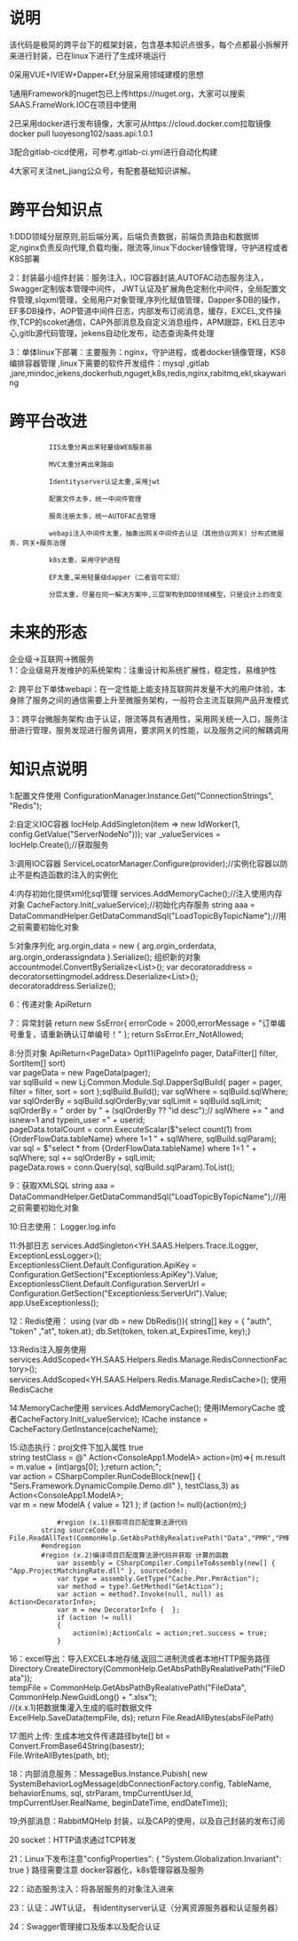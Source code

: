 # 说明
  该代码是极简的跨平台下的框架封装，包含基本知识点很多，每个点都最小拆解开来进行封装，已在linux下进行了生成环境运行  
  
  0采用VUE+IVIEW+Dapper+Ef,分层采用领域建模的思想  

  1通用Framework的nuget包已上传https://nuget.org，大家可以搜索SAAS.FrameWork.IOC在项目中使用 
  
  2已采用docker进行发布镜像，大家可从https://cloud.docker.com拉取镜像docker pull  luoyesong102/saas.api:1.0.1 
  
  3配合gitlab-cicd使用，可参考.gitlab-ci.yml进行自动化构建  

  4大家可关注net_jiang公众号，有配套基础知识讲解。  
  
  
# 跨平台知识点
   1:DDD领域分层原则,前后端分离，后端负责数据，前端负责路由和数据绑定,nginx负责反向代理,负载均衡，限流等,linux下docker镜像管理，守护进程或者K8S部署  

   2：封装最小组件封装：服务注入，IOC容器封装,AUTOFAC动态服务注入，Swagger定制版本管理中间件， JWT认证及扩展角色定制化中间件，全局配置文件管理,slqxml管理，全局用户对象管理,序列化赋值管理，Dapper多DB的操作，EF多DB操作，AOP管道中间件日志，内部发布订阅消息，缓存，EXCEL,文件操作,TCP的scoket通信，CAP外部消息及自定义消息组件，APM跟踪，EKL日志中心,gitlb源代码管理，jekens自动化发布，动态查询条件处理  	
   
   3：单体linux下部署：主要服务：nginx，守护进程，或者docker镜像管理，KS8编排容器管理 ,linux下需要的软件开发组件：mysql ,gitlab ,jare,mindoc,jekens,dockerhub,nguget,k8s,redis,nginx,rabitmq,ekl,skaywaring

#  跨平台改进			  
              IIS太重分离出来轻量级WEB服务器 
              
              MVC太重分离出来路由  

	          Identityserver认证太重,采用jwt  

			  配置文件太多，统一中间件管理  

			  服务注册太多，统一AUTOFAC去管理  

              webapi注入中间件太重，抽象出网关中间件去认证（其他协议网关）分布式微服务，网关+服务治理 
              
              k8s太重，采用守护进程  

	          EF太重,采用轻量级dapper（二者皆可实现）  

	          分层太重，尽量在同一解决方案中,三层架构到DDD领域模型，只是设计上的改变  

#  未来的形态          
  企业级->互联网->微服务  
  1：企业级易开发维护的系统架构：注重设计和系统扩展性，稳定性，易维护性  

  2: 跨平台下单体webapi：在一定性能上能支持互联网并发量不大的用户体验，本身除了服务之间的通信需要上升至微服务架构，一般符合主流互联网产品开发模式

  3：跨平台微服务架构:由于认证，限流等具有通用性，采用网关统一入口，服务注册进行管理，服务发现进行服务调用，要求网关的性能，以及服务之间的解耦调用





#  知识点说明    
1:配置文件使用    ConfigurationManager.Instance.Get<string>("ConnectionStrings", "Redis");  

2:自定义IOC容器   IocHelp.AddSingleton(item => new IdWorker(1, config.GetValue<int>("ServerNodeNo"))); var _valueServices =   IocHelp.Create<IdWorker>();//获取服务

3:调用IOC容器     ServiceLocatorManager.Configure(provider);//实例化容器以防止不是构造函数的注入的实例化  

4:内存初始化提供xml化sql管理    services.AddMemoryCache();//注入使用内存对象   CacheFactory.Init(_valueService);//初始化内存服务  string aaa = DataCommandHelper.GetDataCommandSql("LoadTopicByTopicName");//用之前需要初始化对象  

5:对象序列化  arg.orgin_data = new { arg.orgin_orderdata, arg.orgin_orderassigndata }.Serialize(); 组织新的对象   accountmodel.ConvertBySerialize<List<SellerAccountInfoModel>>();  var decoratoraddress =   decoratorsettingmodel.address.Deserialize<List<DecoratorAddressModel>>();      decoratoraddress.Serialize();  

6：传递对象   ApiReturn<T>  

7：异常封装   return new SsError{ errorCode = 2000,errorMessage = "订单编号重复，请重新确认订单编号！" }; return SsError.Err_NotAllowed;

8:分页对象    ApiReturn<PageData<Role1OrderListModel>> Opt11(PageInfo pager, DataFilter[] filter, SortItem[] sort)  
               var pageData = new PageData<Role1OrderListModel>(pager);  
                var sqlBuild = new Lj.Common.Module.Sql.DapperSqlBuild{  pager = pager, filter = filter, sort = sort };sqlBuild.Build();
                var sqlWhere = sqlBuild.sqlWhere; var sqlOrderBy = sqlBuild.sqlOrderBy;var sqlLimit = sqlBuild.sqlLimit;  
                sqlOrderBy = " order by " + (sqlOrderBy ?? "id desc");//   sqlWhere += " and isnew=1  and typein_user =" + userid;  
                pageData.totalCount = conn.ExecuteScalar<int>($"select count(1) from {OrderFlowData.tableName} where 1=1 " + sqlWhere, sqlBuild.sqlParam);  
                var sql = $"select * from {OrderFlowData.tableName} where 1=1 " + sqlWhere; sql += sqlOrderBy + sqlLimit;  
                pageData.rows = conn.Query<Role1OrderListModel>(sql, sqlBuild.sqlParam).ToList();  

9：获取XMLSQL string aaa = DataCommandHelper.GetDataCommandSql("LoadTopicByTopicName");//用之前需要初始化对象  

10:日志使用： Logger.log.info  

11:外部日志            services.AddSingleton<YH.SAAS.Helpers.Trace.ILogger, ExceptionLessLogger>();   
                       ExceptionlessClient.Default.Configuration.ApiKey = Configuration.GetSection("Exceptionless:ApiKey").Value;  
                       ExceptionlessClient.Default.Configuration.ServerUrl = Configuration.GetSection("Exceptionless:ServerUrl").Value;
                       app.UseExceptionless();     

12：Redis使用： using (var db = new DbRedis()){ string[] key = { "auth", "token" ,"at", token.at};    db.Set(token, token.at_ExpiresTime, key);}  

13:Redis注入服务使用     services.AddScoped<YH.SAAS.Helpers.Redis.Manage.RedisConnectionFactory>();   services.AddScoped<YH.SAAS.Helpers.Redis.Manage.RedisCache>(); 使用RedisCache  

14:MemoryCache使用 services.AddMemoryCache();   使用IMemoryCache    或者CacheFactory.Init(_valueService);      ICache instance = CacheFactory.GetInstance(cacheName);  

15:动态执行：proj文件下加入属性 <PropertyGroup><PreserveCompilationContext>true</PreserveCompilationContext> </PropertyGroup>   
string testClass = @" Action<ConsoleApp1.ModelA> action=(m)=>{ m.result = m.value + (int)args[0]; };return action;";  
                var action = CSharpCompiler.RunCodeBlock(new[] { "Sers.Framework.DynamicCompile.Demo.dll" }, testClass,3) as  Action<ConsoleApp1.ModelA>;  
                var m = new ModelA { value = 121 }; if (action != null){action(m);}  

				#region (x.1)获取项目匹配度算法源代码  
            string sourceCode = File.ReadAllText(CommonHelp.GetAbsPathByRealativePath("Data","PMR","PMR.cs"));  
            #endregion  
            #region (x.2)编译项目匹配度算法源代码并获取 计算的函数  
                var assembly = CSharpCompiler.CompileToAssembly(new[] { "App.ProjectMatchingRate.dll" }, sourceCode);  
                var type = assembly.GetType("Cache.Pmr.PmrAction");  
                var method = type?.GetMethod("GetAction");  
                var action = method?.Invoke(null, null) as Action<DecoratorInfo>;  
                var m = new DecoratorInfo {  };  
                if (action != null)  
                {  
                    action(m);ActionCalc = action;ret.success = true;  
                }  

16：excel导出：导入EXCEL本地存储,返回二进制流或者本地HTTP服务路径   Directory.CreateDirectory(CommonHelp.GetAbsPathByRealativePath("FileData"));  
            tempFile = CommonHelp.GetAbsPathByRealativePath("FileData", CommonHelp.NewGuidLong() + ".xlsx");  
                //(x.x.1)把数据集灌入生成的临时数据文件  
                ExcelHelp.SaveData(tempFile, ds); return  File.ReadAllBytes(absFilePath)  

17:图片上传:    生成本地文件传递路径byte[] bt = Convert.FromBase64String(basestr);  
                 File.WriteAllBytes(path, bt);  

18：内部消息服务：MessageBus.Instance.Pubish( new SystemBehaviorLogMessage(dbConnectionFactory.config, TableName, behaviorEnums, sql, strParam, tmpCurrentUser.Id, tmpCurrentUser.RealName, beginDateTime, endDateTime));  

19;外部消息：RabbitMQHelp 封装，以及CAP的使用，以及自己封装的发布订阅  

20 socket：HTTP请求通过TCP转发  

21：Linux下发布注意"configProperties": { "System.Globalization.Invariant": true }  路径需要注意 docker容器化，k8s管理容器及服务  

22：动态服务注入：将各层服务的对象注入进来  

23：认证：JWT认证，    有identityserver认证（分离资源服务器和认证服务器） 

24：Swagger管理接口及版本以及配合认证  


